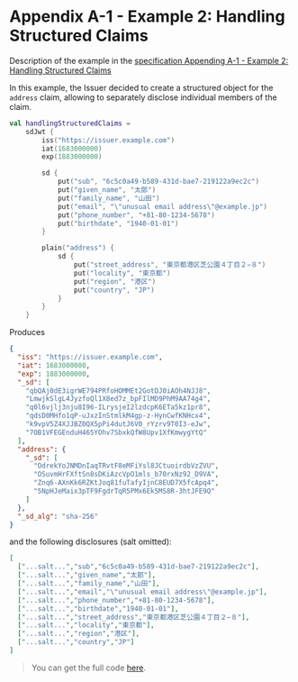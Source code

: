 <!--- TEST_NAME ExampleHandlingStructuredClaims01Test --> 

# Appendix A-1 - Example 2: Handling Structured Claims

Description of the example in the [specification Appending A-1 - Example 2: Handling Structured Claims](https://www.ietf.org/archive/id/draft-ietf-oauth-selective-disclosure-jwt-08.html#name-example-2-handling-structur)

In this example, the Issuer decided to create a structured object for the `address` claim, allowing to separately 
disclose individual members of the claim.

<!--- INCLUDE
import eu.europa.ec.eudi.sdjwt.*
import kotlinx.serialization.json.*
-->

```kotlin
val handlingStructuredClaims =
    sdJwt {
        iss("https://issuer.example.com")
        iat(1683000000)
        exp(1883000000)

        sd {
            put("sub", "6c5c0a49-b589-431d-bae7-219122a9ec2c")
            put("given_name", "太郎")
            put("family_name", "山田")
            put("email", "\"unusual email address\"@example.jp")
            put("phone_number", "+81-80-1234-5678")
            put("birthdate", "1940-01-01")
        }

        plain("address") {
            sd {
                put("street_address", "東京都港区芝公園４丁目２−８")
                put("locality", "東京都")
                put("region", "港区")
                put("country", "JP")
            }
        }
    }
```
Produces

```json
{
  "iss": "https://issuer.example.com",
  "iat": 1683000000,
  "exp": 1883000000,
  "_sd": [
    "qbQAj0dE3igrWE794PRfoHOMMEt2GotDJ0iAOh4NJJ8",
    "LmwjkSlgL4JyzfoQl1X8ed7z_bpFIlMD9PhM9AA74g4",
    "q0l6vjlj3nju8I96-ILrysjeI2lzdcpK6ETa5kz1pr8",
    "qdsD0MHfo1qP-uJxzInStmlkM4gp-z-HynCwfKNHcx4",
    "k9vpV5Z4XJJBZ0QX5pPi4dutJ6V0_rYzrv9T0I3-eJw",
    "7OB1VFEGEnduH465YOhv7SbxkQfW8Upv1XfKmwygYtQ"
  ],
  "address": {
    "_sd": [
      "OdrekYoJNMDnIaqTRvtF8eMFiYsl8JCtuoirdbVzZVU",
      "OSuvmHrFXftSn8sDKiAzcVpO1mls_b70rxNz92_D9VA",
      "Znq6-AXnKk6RZKtJoq81fuTafyIjnC8EUD7X5fcApq4",
      "5NpHJeMaix3pTF9FgdrTqR5PMx6Ek5MS8R-3htJFE9Q"
    ]
  },
  "_sd_alg": "sha-256"
}
```

and the following disclosures (salt omitted):

```json 
[
  ["...salt...","sub","6c5c0a49-b589-431d-bae7-219122a9ec2c"],
  ["...salt...","given_name","太郎"],
  ["...salt...","family_name","山田"],
  ["...salt...","email","\"unusual email address\"@example.jp"],
  ["...salt...","phone_number","+81-80-1234-5678"],
  ["...salt...","birthdate","1940-01-01"],
  ["...salt...","street_address","東京都港区芝公園４丁目２−８"],
  ["...salt...","locality","東京都"],
  ["...salt...","region","港区"],
  ["...salt...","country","JP"]
]
```

> You can get the full code [here](../../src/test/kotlin/eu/europa/ec/eudi/sdjwt/examples/ExampleHandlingStructuredClaims01.kt).

<!--- TEST handlingStructuredClaims.assertThat("Appendix 1 - Example 2: Handling Structured Claims", 10) -->
